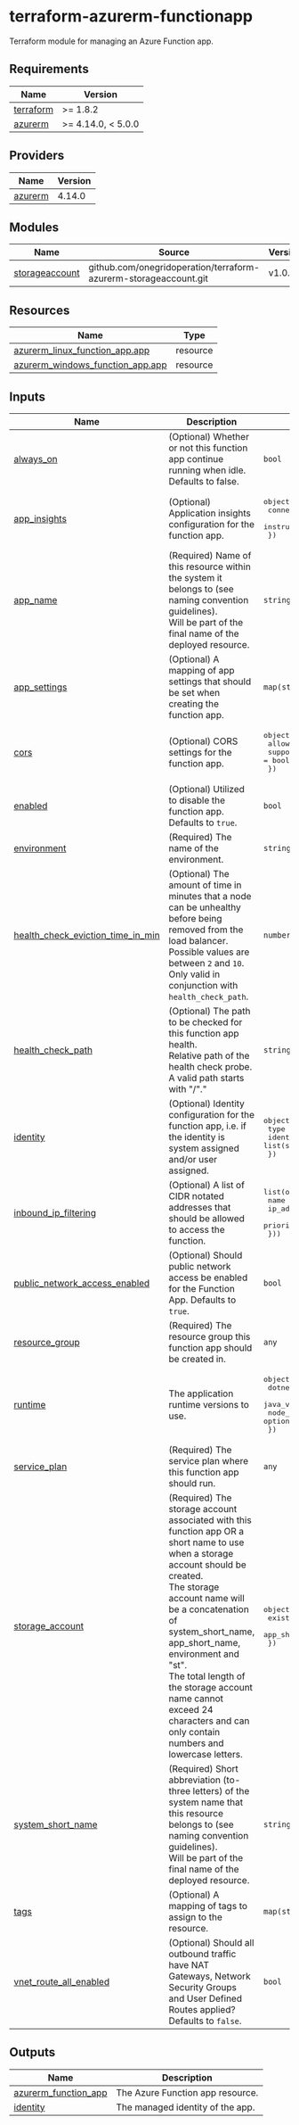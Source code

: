# terraform-azurerm-functionapp

Terraform module for managing an Azure Function app.

<!-- BEGIN_TF_DOCS -->
## Requirements

| Name | Version |
|------|---------|
| <a name="requirement_terraform"></a> [terraform](#requirement\_terraform) | >= 1.8.2 |
| <a name="requirement_azurerm"></a> [azurerm](#requirement\_azurerm) | >= 4.14.0, < 5.0.0 |

## Providers

| Name | Version |
|------|---------|
| <a name="provider_azurerm"></a> [azurerm](#provider\_azurerm) | 4.14.0 |

## Modules

| Name | Source | Version |
|------|--------|---------|
| <a name="module_storageaccount"></a> [storageaccount](#module\_storageaccount) | github.com/onegridoperation/terraform-azurerm-storageaccount.git | v1.0.1 |

## Resources

| Name | Type |
|------|------|
| [azurerm_linux_function_app.app](https://registry.terraform.io/providers/hashicorp/azurerm/latest/docs/resources/linux_function_app) | resource |
| [azurerm_windows_function_app.app](https://registry.terraform.io/providers/hashicorp/azurerm/latest/docs/resources/windows_function_app) | resource |

## Inputs

| Name | Description | Type | Default | Required |
|------|-------------|------|---------|:--------:|
| <a name="input_always_on"></a> [always\_on](#input\_always\_on) | (Optional) Whether or not this function app continue running when idle. Defaults to false. | `bool` | `false` | no |
| <a name="input_app_insights"></a> [app\_insights](#input\_app\_insights) | (Optional) Application insights configuration for the function app. | <pre>object({<br/>    connection_string   = string<br/>    instrumentation_key = string<br/>  })</pre> | `null` | no |
| <a name="input_app_name"></a> [app\_name](#input\_app\_name) | (Required) Name of this resource within the system it belongs to (see naming convention guidelines).<br/>  Will be part of the final name of the deployed resource. | `string` | n/a | yes |
| <a name="input_app_settings"></a> [app\_settings](#input\_app\_settings) | (Optional) A mapping of app settings that should be set when creating the function app. | `map(string)` | `{}` | no |
| <a name="input_cors"></a> [cors](#input\_cors) | (Optional) CORS settings for the function app. | <pre>object({<br/>    allowed_origins     = string<br/>    support_credentials = bool<br/>  })</pre> | `null` | no |
| <a name="input_enabled"></a> [enabled](#input\_enabled) | (Optional) Utilized to disable the function app. Defaults to `true`. | `bool` | `true` | no |
| <a name="input_environment"></a> [environment](#input\_environment) | (Required) The name of the environment. | `string` | n/a | yes |
| <a name="input_health_check_eviction_time_in_min"></a> [health\_check\_eviction\_time\_in\_min](#input\_health\_check\_eviction\_time\_in\_min) | (Optional) The amount of time in minutes that a node can be unhealthy before being removed from the load balancer.<br/>Possible values are between `2` and `10`. Only valid in conjunction with `health_check_path`. | `number` | `10` | no |
| <a name="input_health_check_path"></a> [health\_check\_path](#input\_health\_check\_path) | (Optional) The path to be checked for this function app health.<br/>Relative path of the health check probe. A valid path starts with "/"." | `string` | `"/health"` | no |
| <a name="input_identity"></a> [identity](#input\_identity) | (Optional) Identity configuration for the function app, i.e. if the identity is system assigned and/or user assigned. | <pre>object({<br/>    type         = string<br/>    identity_ids = list(string)<br/>  })</pre> | `null` | no |
| <a name="input_inbound_ip_filtering"></a> [inbound\_ip\_filtering](#input\_inbound\_ip\_filtering) | (Optional) A list of CIDR notated addresses that should be allowed to access the function. | <pre>list(object({<br/>    name       = string<br/>    ip_address = string<br/>    priority   = number<br/>  }))</pre> | `[]` | no |
| <a name="input_public_network_access_enabled"></a> [public\_network\_access\_enabled](#input\_public\_network\_access\_enabled) | (Optional) Should public network access be enabled for the Function App. Defaults to `true`. | `bool` | `true` | no |
| <a name="input_resource_group"></a> [resource\_group](#input\_resource\_group) | (Required) The resource group this function app should be created in. | `any` | n/a | yes |
| <a name="input_runtime"></a> [runtime](#input\_runtime) | The application runtime versions to use. | <pre>object({<br/>    dotnet_version = optional(string)<br/>    java_version   = optional(string)<br/>    node_version   = optional(string)<br/>  })</pre> | n/a | yes |
| <a name="input_service_plan"></a> [service\_plan](#input\_service\_plan) | (Required) The service plan where this function app should run. | `any` | n/a | yes |
| <a name="input_storage_account"></a> [storage\_account](#input\_storage\_account) | (Required) The storage account associated with this function app OR a short name to use when a storage account should be created.<br/>  The storage account name will be a concatenation of system\_short\_name, app\_short\_name, environment and "st".<br/>  The total length of the storage account name cannot exceed 24 characters and can only contain numbers and  lowercase letters. | <pre>object({<br/>    existing_account = optional(any)<br/>    app_short_name   = optional(string)<br/>  })</pre> | <pre>{<br/>  "app_short_name": null,<br/>  "existing_account": null<br/>}</pre> | no |
| <a name="input_system_short_name"></a> [system\_short\_name](#input\_system\_short\_name) | (Required) Short abbreviation (to-three letters) of the system name that this resource belongs to (see naming convention guidelines).<br/>  Will be part of the final name of the deployed resource. | `string` | n/a | yes |
| <a name="input_tags"></a> [tags](#input\_tags) | (Optional) A mapping of tags to assign to the resource. | `map(string)` | `{}` | no |
| <a name="input_vnet_route_all_enabled"></a> [vnet\_route\_all\_enabled](#input\_vnet\_route\_all\_enabled) | (Optional) Should all outbound traffic have NAT Gateways, Network Security Groups and User Defined Routes applied? Defaults to `false`. | `bool` | `false` | no |

## Outputs

| Name | Description |
|------|-------------|
| <a name="output_azurerm_function_app"></a> [azurerm\_function\_app](#output\_azurerm\_function\_app) | The Azure Function app resource. |
| <a name="output_identity"></a> [identity](#output\_identity) | The managed identity of the app. |
<!-- END_TF_DOCS -->